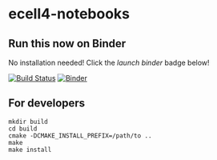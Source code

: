 # ecell4-notebooks

Run this now on Binder
----------------------

No installation needed! Click the *launch binder* badge below!

[![Build Status](https://travis-ci.org/ecell/ecell4-notebooks.svg?branch=master)](https://travis-ci.org/ecell/ecell4-notebooks)
[![Binder](http://mybinder.org/badge.svg)](http://beta.mybinder.org/v2/gh/ecell/ecell4-notebooks/master)

For developers
--------------

```shell
mkdir build
cd build
cmake -DCMAKE_INSTALL_PREFIX=/path/to ..
make
make install
```
